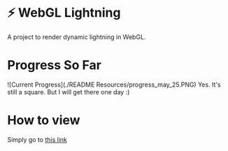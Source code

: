 # ⚡ WebGL Lightning
A project to render dynamic lightning in WebGL.

# Progress So Far #
![Current Progress](./README Resources/progress_may_25.PNG)
Yes. It's still a square. But I will get there one day :)

# How to view
Simply go to [this link](http://htmlpreview.github.io/?https://github.com/Thisura98/webgl-lightning/blob/master/index.html)